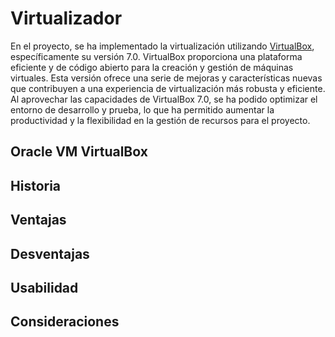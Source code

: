 # Virtualizador

En el proyecto, se ha implementado la virtualización utilizando [VirtualBox](https://www.virtualbox.org/wiki/Downloads),
específicamente su versión 7.0. VirtualBox proporciona una plataforma eficiente y de código abierto para la creación y
gestión de
máquinas virtuales. Esta versión ofrece una serie de mejoras y características nuevas que contribuyen a una experiencia
de virtualización más robusta y eficiente. Al aprovechar las capacidades de VirtualBox 7.0, se ha podido optimizar el
entorno de desarrollo y prueba, lo que ha permitido aumentar la productividad y la flexibilidad en la gestión de
recursos para el proyecto.

## Oracle VM VirtualBox

## Historia

## Ventajas

## Desventajas

## Usabilidad

## Consideraciones